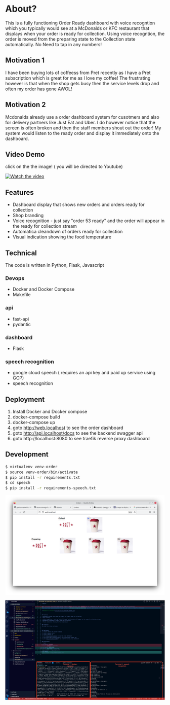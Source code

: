 # About?

This is a fully functioning Order Ready dashboard with voice recogntion which you typically would see at a McDonalds or KFC restaurant that displays when your order is ready for collection. Using voice recogntion, the order is moved from the preparing state to the Collection state automatically. No Need to tap in any numbers!

## Motivation 1
I have been buying lots of coffeess from Pret recently as I have a Pret subscription which is great for me as I love my coffee! The frustrating however is that when the shop gets busy then the service levels drop and often my order has gone AWOL!

## Motivation 2
Mcdonalds already use a order dashboard system for cusotmers and also for delivery partners like Just Eat and Uber. I do however notice that the screen is often broken and then the staff members shout out the order! My system would listen to the ready order and display it immediately onto the dashboard.

## Video Demo
click on the the image! ( you will be directed to Youtube)

[![Watch the video](https://img.youtube.com/vi/cIWcak9ph7A/0.jpg)](https://youtu.be/cIWcak9ph7A)

## Features
* Dashboard display that shows new orders and orders ready for collection
* Shop branding
* Voice recognition - just say "order 53 ready" and the order will appear in the ready for collection stream
* Automatica cleandown of orders ready for collection
* Visual indication showing the food temperature

## Technical
The code is written in Python, Flask, Javascript

### Devops
- Docker and Docker Compose 
- Makefile
### api
- fast-api
- pydantic
### dashboard
- Flask
### speech recognition
- google cloud speech ( requires an api key and paid up service using GCP)
- speech recognition


## Deployment
1. Install Docker and  Docker compose
2. docker-compose build
3. docker-compose up
4. goto http://web.localhost to see the order dashboard
5. goto http://api.localhost/docs to see the backend swagger api  
6. goto http://localhost:8080 to see traefik reverse proxy dashboard

## Development
```bash
$ virtualenv venv-order
$ source venv-order/bin/activate
$ pip install -r requirements.txt
$ cd speech
$ pip install -r requirements-speech.txt
```


![Dashboard Screenshot](notes/Screenshot_20211207_104546.png)

![Development View Screenshot](notes/Screenshot_20211209_095751.png)